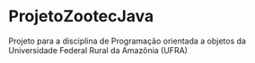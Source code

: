 # ProjetoZootecJava
Projeto para a disciplina de Programação orientada a objetos da Universidade Federal Rural da Amazônia (UFRA)
